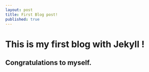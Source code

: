 ```yaml
---
layout: post
title: First Blog post!
published: true
---
```

# This is my first blog with Jekyll !
## Congratulations to myself.
